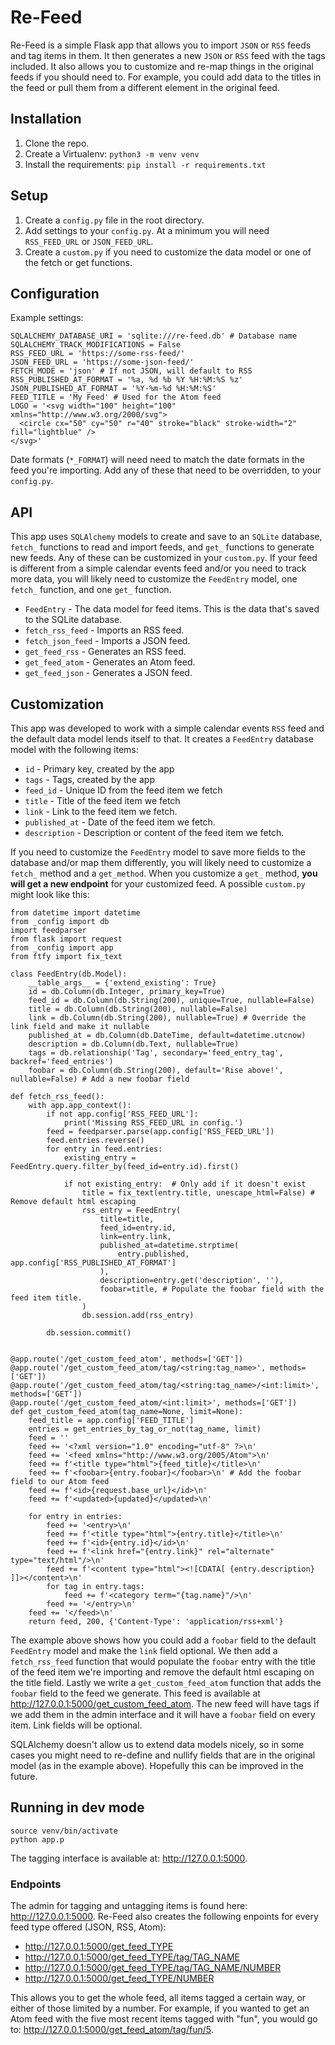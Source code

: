 # Re-Feed
Re-Feed is a simple Flask app that allows you to import `JSON` or `RSS` feeds and tag items in them. It then generates a new `JSON` or `RSS` feed with the tags included. It also allows you to customize and re-map things in the original feeds if you should need to. For example, you could add data to the titles in the feed or pull them from a different element in the original feed.

## Installation
1. Clone the repo.
2. Create a Virtualenv: `python3 -m venv venv`
3. Install the requirements: `pip install -r requirements.txt`

## Setup
1. Create a `config.py` file in the root directory.
2. Add settings to your `config.py`. At a minimum you will need `RSS_FEED_URL` or `JSON_FEED_URL`.
3. Create a `custom.py` if you need to customize the data model or one of the fetch or get functions.

## Configuration
Example settings:
```
SQLALCHEMY_DATABASE_URI = 'sqlite:///re-feed.db' # Database name
SQLALCHEMY_TRACK_MODIFICATIONS = False
RSS_FEED_URL = 'https://some-rss-feed/'
JSON_FEED_URL = 'https://some-json-feed/'
FETCH_MODE = 'json' # If not JSON, will default to RSS
RSS_PUBLISHED_AT_FORMAT = '%a, %d %b %Y %H:%M:%S %z'
JSON_PUBLISHED_AT_FORMAT = '%Y-%m-%d %H:%M:%S'
FEED_TITLE = 'My Feed' # Used for the Atom feed
LOGO = '<svg width="100" height="100" xmlns="http://www.w3.org/2000/svg">
  <circle cx="50" cy="50" r="40" stroke="black" stroke-width="2" fill="lightblue" />
</svg>'
```
Date formats (`*_FORMAT`) will need need to match the date formats in the feed you're importing. Add any of these that need to be overridden, to your `config.py`.

## API
This app uses `SQLAlchemy` models to create and save to an `SQLite` database, `fetch_` functions to read and import feeds, and `get_` functions to generate new feeds. Any of these can be customized in your `custom.py`. If your feed is different from a simple calendar events feed and/or you need to track more data, you will likely need to customize the `FeedEntry` model, one `fetch_` function, and one `get_` function.

- `FeedEntry` - The data model for feed items. This is the data that's saved to the SQLite database.
- `fetch_rss_feed` - Imports an RSS feed.
- `fetch_json_feed` - Imports a JSON feed.
- `get_feed_rss` - Generates an RSS feed.
- `get_feed_atom` - Generates an Atom feed.
- `get_feed_json` - Generates a JSON feed.

## Customization
This app was developed to work with a simple calendar events `RSS` feed and the default data model lends itself to that. It creates a `FeedEntry` database model with the following items:

- `id` - Primary key, created by the app
- `tags` - Tags, created by the app
- `feed_id` - Unique ID from the feed item we fetch
- `title` - Title of the feed item we fetch 
- `link` - Link to the feed item we fetch.
- `published_at` - Date of the feed item we fetch.
- `description` - Description or content of the feed item we fetch.

If you need to customize the `FeedEntry` model to save more fields to the database and/or map them differently, you will likely need to customize a `fetch_` method and a `get_method`. When you customize a `get_` method, **you will get a new endpoint** for your customized feed. A possible `custom.py` might look like this:

```
from datetime import datetime
from _config import db
import feedparser
from flask import request
from _config import app
from ftfy import fix_text

class FeedEntry(db.Model):
    __table_args__ = {'extend_existing': True}
    id = db.Column(db.Integer, primary_key=True)
    feed_id = db.Column(db.String(200), unique=True, nullable=False)
    title = db.Column(db.String(200), nullable=False)
    link = db.Column(db.String(200), nullable=True) # Override the link field and make it nullable
    published_at = db.Column(db.DateTime, default=datetime.utcnow)
    description = db.Column(db.Text, nullable=True)
    tags = db.relationship('Tag', secondary='feed_entry_tag', backref='feed_entries')
    foobar = db.Column(db.String(200), default='Rise above!', nullable=False) # Add a new foobar field
    
def fetch_rss_feed():
    with app.app_context():
        if not app.config['RSS_FEED_URL']:
            print('Missing RSS_FEED_URL in config.')
        feed = feedparser.parse(app.config['RSS_FEED_URL'])
        feed.entries.reverse()
        for entry in feed.entries:
            existing_entry = FeedEntry.query.filter_by(feed_id=entry.id).first()

            if not existing_entry:  # Only add if it doesn't exist
                title = fix_text(entry.title, unescape_html=False) # Remove default html escaping
                rss_entry = FeedEntry(
                    title=title,
                    feed_id=entry.id,
                    link=entry.link,
                    published_at=datetime.strptime(
                        entry.published, app.config['RSS_PUBLISHED_AT_FORMAT']
                    ),
                    description=entry.get('description', ''),
                    foobar=title, # Populate the foobar field with the feed item title.
                )
                db.session.add(rss_entry)

        db.session.commit()

        
@app.route('/get_custom_feed_atom', methods=['GET'])
@app.route('/get_custom_feed_atom/tag/<string:tag_name>', methods=['GET'])
@app.route('/get_custom_feed_atom/tag/<string:tag_name>/<int:limit>', methods=['GET'])
@app.route('/get_custom_feed_atom/<int:limit>', methods=['GET'])
def get_custom_feed_atom(tag_name=None, limit=None):
    feed_title = app.config['FEED_TITLE']
    entries = get_entries_by_tag_or_not(tag_name, limit)
    feed = ''
    feed += '<?xml version="1.0" encoding="utf-8" ?>\n'
    feed += '<feed xmlns="http://www.w3.org/2005/Atom">\n'
    feed += f'<title type="html">{feed_title}</title>\n'
    feed += f'<foobar>{entry.foobar}</foobar>\n' # Add the foobar field to our Atom feed
    feed += f'<id>{request.base_url}</id>\n'
    feed += f'<updated>{updated}</updated>\n'

    for entry in entries:
        feed += '<entry>\n'
        feed += f'<title type="html">{entry.title}</title>\n'
        feed += f'<id>{entry.id}</id>\n'
        feed += f'<link href="{entry.link}" rel="alternate" type="text/html"/>\n'
        feed += f'<content type="html"><![CDATA[ {entry.description} ]]></content>\n'
        for tag in entry.tags:
            feed += f'<category term="{tag.name}"/>\n'
        feed += '</entry>\n'
    feed += '</feed>\n'
    return feed, 200, {'Content-Type': 'application/rss+xml'}
```

The example above shows how you could add a `foobar` field to the default `FeedEntry` model and make the `link` field optional. We then add a `fetch_rss_feed` function that would populate the `foobar` entry with the title of the feed item we're importing and remove the default html escaping on the title field. Lastly we write a `get_custom_feed_atom` function that adds the `foobar` field to the feed we generate. This feed is available at http://127.0.0.1:5000/get_custom_feed_atom. The new feed will have tags if we add them in the admin interface and it will have a `foobar` field on every item. Link fields will be optional.

SQLAlchemy doesn't allow us to extend data models nicely, so in some cases you might need to re-define and nullify fields that are in the original model (as in the example above). Hopefully this can be improved in the future.

## Running in dev mode
```
source venv/bin/activate
python app.p
```
The tagging interface is available at: http://127.0.0.1:5000.

### Endpoints
The admin for tagging and untagging items is found here: http://127.0.0.1:5000. Re-Feed also creates the following enpoints for every feed type offered (JSON, RSS, Atom):

- http://127.0.0.1:5000/get_feed_TYPE
- http://127.0.0.1:5000/get_feed_TYPE/tag/TAG_NAME
- http://127.0.0.1:5000/get_feed_TYPE/tag/TAG_NAME/NUMBER
- http://127.0.0.1:5000/get_feed_TYPE/NUMBER

This allows you to get the whole feed, all items tagged a certain way, or either of those limited by a number. For example, if you wanted to get an Atom feed with the five most recent items tagged with "fun", you would go to: http://127.0.0.1:5000/get_feed_atom/tag/fun/5.
